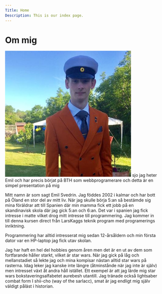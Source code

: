 ```yaml
---
Title: Home
Description: This is our index page.
---
```


Om mig
==========================

![Jag på studenten](assets/img/minStudent.jpeg "min student")
sjo jag heter Emil och har precis börjat på BTH som webbprogramerare och detta är en simpel presentation på mig

Mitt namn är som sagt Emil Svedrin. Jag föddes 2002 i kalmar och har bott på Öland en stor del av mitt liv. När jag skulle börja 5:an så bestämde sig mina föräldrar att till Spanien där min mamma fick ett jobb på en skandinavisk skola där jag gick 5:an och 6:an. Det var i spanien jag fick intresse i matte vilket drog mitt intresse till programmering. Jag kommer in till denna kursen direct från LarsKaggs teknik program med programerings inriktning.

Programmering har alltid intresserat mig sedan 12-årsåldern och min första dator var en HP-laptop jag fick utav skolan.

Jag har haft en hel del hobbies genom åren men det är en ut av dem som fortfarande håller starkt, vilket är star wars. När jag gick på låg och mellanstadiet så lekte jag och mina kompisar nästan alltid star wars på rasterna. Idag leker jag kanske inte längre (åtminstånde när jag inte är själv) men intresset växt åt andra håll istället. Ett exempel är att jag lärde mig star wars bokstaveringsalfabetet aurebesh utantill. Jag tränade också lightsaber combat form I shii-cho (way of the sarlacc), smat är jag endligt mig själv väldigt påläst i historian.
